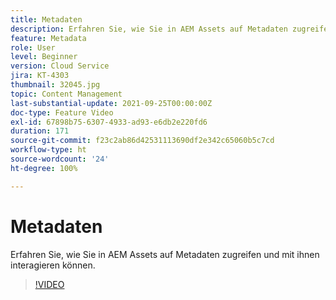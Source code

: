 ```yaml
---
title: Metadaten
description: Erfahren Sie, wie Sie in AEM Assets auf Metadaten zugreifen und mit ihnen interagieren können.
feature: Metadata
role: User
level: Beginner
version: Cloud Service
jira: KT-4303
thumbnail: 32045.jpg
topic: Content Management
last-substantial-update: 2021-09-25T00:00:00Z
doc-type: Feature Video
exl-id: 67898b75-6307-4933-ad93-e6db2e220fd6
duration: 171
source-git-commit: f23c2ab86d42531113690df2e342c65060b5c7cd
workflow-type: ht
source-wordcount: '24'
ht-degree: 100%

---
```


# Metadaten

Erfahren Sie, wie Sie in AEM Assets auf Metadaten zugreifen und mit ihnen interagieren können.

>[!VIDEO](https://video.tv.adobe.com/v/32045?quality=12&learn=on)
